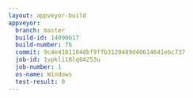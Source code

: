 ```yaml
---
layout: appveyor-build
appveyor:
  branch: master
  build-id: 14090617
  build-number: 76
  commit: 9c4e4161104dbf9ffb3120489d40614641ebc737
  job-id: 1vpkli18lq04253u
  job-number: 1
  os-name: Windows
  test-result: 0
---
```

